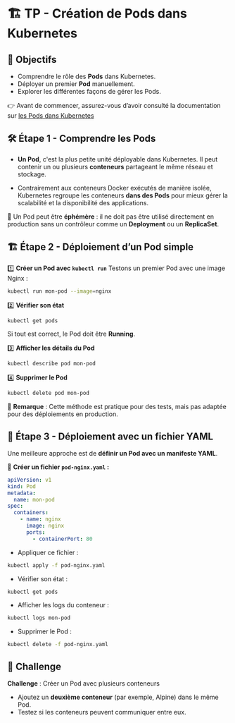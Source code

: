 # 🏗️ TP - Création de Pods dans Kubernetes

## 🎯 Objectifs

- Comprendre le rôle des **Pods** dans Kubernetes.
- Déployer un premier **Pod** manuellement.
- Explorer les différentes façons de gérer les Pods.

👉 Avant de commencer, assurez-vous d’avoir consulté la documentation sur [les
Pods dans
Kubernetes](https://blog.stephane-robert.info/docs/conteneurs/orchestrateurs/kubernetes/pods/)

## 🛠️ Étape 1 - Comprendre les Pods

- **Un Pod**, c'est la plus petite unité déployable dans Kubernetes. Il peut
contenir un ou plusieurs **conteneurs** partageant le même réseau et stockage.

- Contrairement aux conteneurs Docker exécutés de manière isolée, Kubernetes
regroupe les conteneurs **dans des Pods** pour mieux gérer la scalabilité et la
disponibilité des applications.

📌 Un Pod peut être **éphémère** : il ne doit pas être utilisé directement en
production sans un contrôleur comme un **Deployment** ou un **ReplicaSet**.

## 🏗️ Étape 2 - Déploiement d’un Pod simple

1️⃣ **Créer un Pod avec `kubectl run`** Testons un premier Pod avec une image
Nginx :

```bash
kubectl run mon-pod --image=nginx
```

2️⃣ **Vérifier son état**

```bash
kubectl get pods
```

Si tout est correct, le Pod doit être **Running**.

3️⃣ **Afficher les détails du Pod**

```bash
kubectl describe pod mon-pod
```

4️⃣ **Supprimer le Pod**

```bash
kubectl delete pod mon-pod
```

📌 **Remarque** : Cette méthode est pratique pour des tests, mais pas adaptée
pour des déploiements en production.

## 📜 Étape 3 - Déploiement avec un fichier YAML

Une meilleure approche est de **définir un Pod avec un manifeste YAML**.

📌 **Créer un fichier `pod-nginx.yaml` :**

```yaml
apiVersion: v1
kind: Pod
metadata:
  name: mon-pod
spec:
  containers:
    - name: nginx
      image: nginx
      ports:
        - containerPort: 80
```

- Appliquer ce fichier :

```bash
kubectl apply -f pod-nginx.yaml
```

- Vérifier son état :

```bash
kubectl get pods
```

- Afficher les logs du conteneur :

```bash
kubectl logs mon-pod
```

- Supprimer le Pod :

```bash
kubectl delete -f pod-nginx.yaml
```

## 🎯 Challenge

**Challenge** : Créer un Pod avec plusieurs conteneurs

- Ajoutez un **deuxième conteneur** (par exemple, Alpine) dans le même Pod.
- Testez si les conteneurs peuvent communiquer entre eux.

